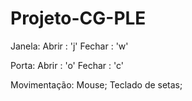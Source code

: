 # Projeto-CG-PLE



Janela:
      Abrir : 'j'
      Fechar : 'w'

Porta:
     Abrir : 'o'
     Fechar : 'c'
     
Movimentação:
     Mouse;
     Teclado de setas;
